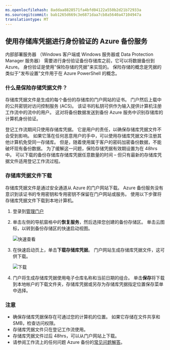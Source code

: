 ```yaml
---
ms.openlocfilehash: 8addaa8828571fa4bfd04122a550b2d21b72933a
ms.sourcegitcommit: bab1265d669c3e6871daa7cb8a5640a47104947a
translationtype: MT
---
```

## 使用存储库凭据进行身份验证的 Azure 备份服务

内部部署服务器 （Windows 客户端或 Windows 服务器或 Data Protection Manager 服务器） 需要进行身份验证备份存储库之前，它可以将数据备份到 Azure。 身份验证是使用"保险存储的凭据"来实现的。 保险存储的概念是凭据的类似于"发布设置"文件用于在 Azure PowerShell 的概念。

### 什么是保险存储凭据文件？

存储库凭据文件是生成的每个备份的存储库的门户网站的证书。 门户然后上载中的公共密钥对访问控制服务 (ACS)。 该证书的私钥可供作为输入提供计算机注册工作流中的流中的用户。 这对将备份数据发送到备份 Azure 服务中识别存储库的计算机身份验证。

登记工作流期间只使用存储库凭据。 它是用户的责任，以确保存储库凭据文件不会受到影响。 如果它落在任何恶意用户的手中，可以使用存储库凭据文件注册其他计算机免受同一存储库。 但是，随着使用属于客户的密码加密备份数据，不能破坏现有备份数据。 为了缓解这一问题，保险存储凭据有效期设置为在 48hrs 中。 可以下载的备份存储库存储库凭据任意数量的时间 – 但只有最新的存储库凭据文件适用登记工作流过程。

### 存储库凭据文件下载

存储库凭据文件是通过安全通道从 Azure 的门户网站下载。 Azure 备份服务没有意识到该证书的专用密钥和专用密钥不保留在门户网站或服务。 使用以下步骤将存储库凭据文件下载到本地计算机。

1.  登录到[管理门户](https://manage.windowsazure.com/)
2.  单击左侧的导航窗格中的**恢复服务**，然后选择您创建的备份存储区。 单击云图标，以转到备份存储区的快速启动视图。

    ![快速查看](./media/backup-download-credentials/quickview.png)

3.  在快速启动页上，单击**下载存储库凭据**。 门户网站生成存储库凭据文件，这可供下载。

    ![下载](./media/backup-download-credentials/downloadvc.png)

4.  门户将生成存储库凭据使用电子仓库名称和当前日期的组合。 单击**保存**将下载到本地帐户的下载文件夹，存储库凭据或另存为存储库凭据指定位置保存菜单中选择。

### 注意
- 确保存储库凭据保存在可通过您的计算机的位置。 如果它存储在文件共享和 SMB，检查访问权限。
- 存储库凭据文件只在登记工作流使用。
- 存储库凭据文件过后 48hrs，可以从门户网站上下载。
- 请参阅工作流上的任何问题 Azure 备份的[常见问题解答](backup-azure-backup-faq.md)。
